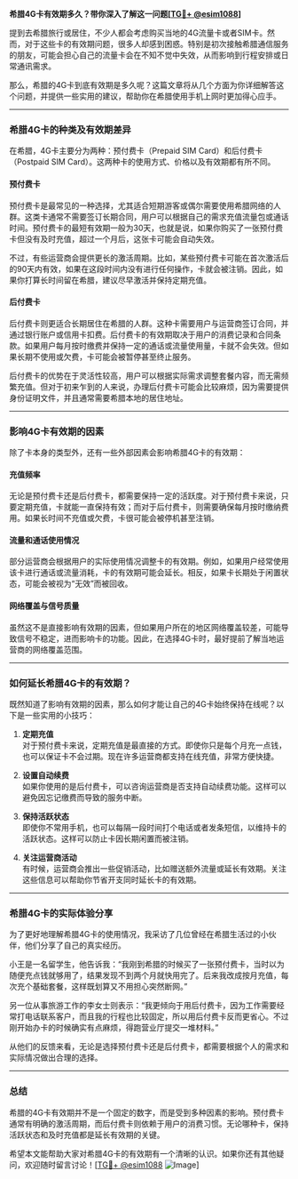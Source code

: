 **希腊4G卡有效期多久？带你深入了解这一问题[[TG💪+ @esim1088](https://t.me/s/esim1088)]**

提到去希腊旅行或居住，不少人都会考虑购买当地的4G流量卡或者SIM卡。然而，对于这些卡的有效期问题，很多人却感到困惑。特别是初次接触希腊通信服务的朋友，可能会担心自己的流量卡会在不知不觉中失效，从而影响到行程安排或日常通讯需求。

那么，希腊的4G卡到底有效期是多久呢？这篇文章将从几个方面为你详细解答这个问题，并提供一些实用的建议，帮助你在希腊使用手机上网时更加得心应手。

---

### 希腊4G卡的种类及有效期差异

在希腊，4G卡主要分为两种：预付费卡（Prepaid SIM Card）和后付费卡（Postpaid SIM Card）。这两种卡的使用方式、价格以及有效期都有所不同。

#### 预付费卡

预付费卡是最常见的一种选择，尤其适合短期游客或偶尔需要使用希腊网络的人群。这类卡通常不需要签订长期合同，用户可以根据自己的需求充值流量包或通话时间。预付费卡的最短有效期一般为30天，也就是说，如果你购买了一张预付费卡但没有及时充值，超过一个月后，这张卡可能会自动失效。

不过，有些运营商会提供更长的激活周期。比如，某些预付费卡可能在首次激活后的90天内有效，如果在这段时间内没有进行任何操作，卡就会被注销。因此，如果你打算长时间留在希腊，建议尽早激活并保持定期充值。

#### 后付费卡

后付费卡则更适合长期居住在希腊的人群。这种卡需要用户与运营商签订合同，并通过银行账户或信用卡扣费。后付费卡的有效期取决于用户的消费记录和合同条款。如果用户每月按时缴费并保持一定的通话或流量使用量，卡就不会失效。但如果长期不使用或欠费，卡可能会被暂停甚至终止服务。

后付费卡的优势在于灵活性较高，用户可以根据实际需求调整套餐内容，而无需频繁充值。但对于初来乍到的人来说，办理后付费卡可能会比较麻烦，因为需要提供身份证明文件，并且通常需要希腊本地的居住地址。

---

### 影响4G卡有效期的因素

除了卡本身的类型外，还有一些外部因素会影响希腊4G卡的有效期：

#### 充值频率

无论是预付费卡还是后付费卡，都需要保持一定的活跃度。对于预付费卡来说，只要定期充值，卡就能一直保持有效；而对于后付费卡，则需要确保每月按时缴纳费用。如果长时间不充值或欠费，卡很可能会被停机甚至注销。

#### 流量和通话使用情况

部分运营商会根据用户的实际使用情况调整卡的有效期。例如，如果用户经常使用该卡进行通话或流量消耗，卡的有效期可能会延长。相反，如果卡长期处于闲置状态，可能会被视为“无效”而被回收。

#### 网络覆盖与信号质量

虽然这不是直接影响有效期的因素，但如果用户所在的地区网络覆盖较差，可能导致信号不稳定，进而影响卡的功能。因此，在选择4G卡时，最好提前了解当地运营商的网络覆盖范围。

---

### 如何延长希腊4G卡的有效期？

既然知道了影响有效期的因素，那么如何才能让自己的4G卡始终保持在线呢？以下是一些实用的小技巧：

1. **定期充值**  
   对于预付费卡来说，定期充值是最直接的方式。即使你只是每个月充一点钱，也可以保证卡不会过期。现在许多运营商都支持在线充值，非常方便快捷。

2. **设置自动续费**  
   如果你使用的是后付费卡，可以咨询运营商是否支持自动续费功能。这样可以避免因忘记缴费而导致的服务中断。

3. **保持活跃状态**  
   即使你不常用手机，也可以每隔一段时间打个电话或者发条短信，以维持卡的活跃状态。这样可以防止卡因长期闲置而被注销。

4. **关注运营商活动**  
   有时候，运营商会推出一些促销活动，比如赠送额外流量或延长有效期。关注这些信息可以帮助你节省开支同时延长卡的有效期。

---

### 希腊4G卡的实际体验分享

为了更好地理解希腊4G卡的使用情况，我采访了几位曾经在希腊生活过的小伙伴，他们分享了自己的真实经历。

小王是一名留学生，他告诉我：“我刚到希腊的时候买了一张预付费卡，当时以为随便充点钱就够用了，结果发现不到两个月就快用完了。后来我改成按月充值，每次充个基础套餐，这样既划算又不用担心突然断网。”

另一位从事旅游工作的李女士则表示：“我更倾向于用后付费卡，因为工作需要经常打电话联系客户，而且我的行程也比较固定，所以用后付费卡反而更省心。不过刚开始办卡的时候确实有点麻烦，得跑营业厅提交一堆材料。”

从他们的反馈来看，无论是选择预付费卡还是后付费卡，都需要根据个人的需求和实际情况做出合理的选择。

---

### 总结

希腊的4G卡有效期并不是一个固定的数字，而是受到多种因素的影响。预付费卡通常有明确的激活周期，而后付费卡则依赖于用户的消费习惯。无论哪种卡，保持活跃状态和及时充值都是延长有效期的关键。

希望本文能帮助大家对希腊4G卡的有效期有一个清晰的认识。如果你还有其他疑问，欢迎随时留言讨论！[[TG💪+ @esim1088](https://t.me/s/esim1088) ![Image](https://i.postimg.cc/4NQfJmqS/Snipaste-2025-05-13-00-14-12.png)]